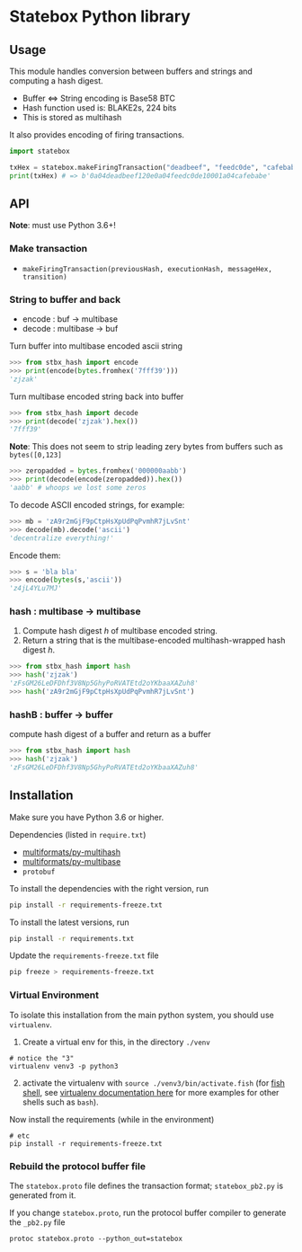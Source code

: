 # Statebox Python library

## Usage

This module handles conversion between buffers and strings and computing a hash digest.

- Buffer <=> String encoding is Base58 BTC
- Hash function used is: BLAKE2s, 224 bits
- This is stored as multihash

It also provides encoding of firing transactions.

```python
import statebox

txHex = statebox.makeFiringTransaction("deadbeef", "feedc0de", "cafebabe", 0)
print(txHex) # => b'0a04deadbeef120e0a04feedc0de10001a04cafebabe'
```

## API

**Note**: must use Python 3.6+!

### Make transaction

- `makeFiringTransaction(previousHash, executionHash, messageHex, transition)`

### String to buffer and back

- encode : buf -> multibase
- decode : multibase -> buf

Turn buffer into multibase encoded ascii string

```python
>>> from stbx_hash import encode
>>> print(encode(bytes.fromhex('7fff39')))
'zjzak'
```
Turn multibase encoded string back into buffer

```python
>>> from stbx_hash import decode
>>> print(decode('zjzak').hex())
'7fff39'
```

**Note**: This does not seem to strip leading zery bytes from buffers such as `bytes([0,123]`

```python
>>> zeropadded = bytes.fromhex('000000aabb')
>>> print(decode(encode(zeropadded)).hex())
'aabb' # whoops we lost some zeros
```

To decode ASCII encoded strings, for example:

```python
>>> mb = 'zA9r2mGjF9pCtpHsXpUdPqPvmhR7jLvSnt'
>>> decode(mb).decode('ascii')
'decentralize everything!'
```

Encode them:

```python
>>> s = 'bla bla'
>>> encode(bytes(s,'ascii'))
'z4jL4YLu7MJ'
```

### hash : multibase -> multibase

1. Compute hash digest *h* of multibase encoded string.
2. Return a string that is the multibase-encoded multihash-wrapped hash digest *h*.


```python
>>> from stbx_hash import hash
>>> hash('zjzak')
'zFsGM26LeDFDhf3V8Np5GhyPoRVATEtd2oYKbaaXAZuh8'
>>> hash('zA9r2mGjF9pCtpHsXpUdPqPvmhR7jLvSnt')

```

### hashB : buffer -> buffer

compute hash digest of a buffer and return as a buffer

```python
>>> from stbx_hash import hash
>>> hash('zjzak')
'zFsGM26LeDFDhf3V8Np5GhyPoRVATEtd2oYKbaaXAZuh8'
```

## Installation

Make sure you have Python 3.6 or higher.

Dependencies (listed in `require.txt`)

- [multiformats/py-multihash](https://github.com/multiformats/py-multihash)
- [multiformats/py-multibase](https://github.com/multiformats/py-multibase)
- `protobuf`

To install the dependencies with the right version, run

```sh
pip install -r requirements-freeze.txt
```

To install the latest versions, run

```sh
pip install -r requirements.txt
```

Update the `requirements-freeze.txt` file

```sh
pip freeze > requirements-freeze.txt
```

### Virtual Environment

To isolate this installation from the main python system, you should use `virtualenv`.

1. Create a virtual env for this, in the directory `./venv`

```
# notice the "3"
virtualenv venv3 -p python3
```

2. activate the virtualenv with `source ./venv3/bin/activate.fish` (for [fish shell](https://fishshell.com/), see [virtualenv documentation here](https://virtualenv.pypa.io/en/latest/userguide/#activate-script) for more examples for other shells such as `bash`).

Now install the requirements (while in the environment)

```
# etc
pip install -r requirements-freeze.txt
```
### Rebuild the protocol buffer file

The `statebox.proto` file defines the transaction format; `statebox_pb2.py` is generated from it.

If you change `statebox.proto`, run the protocol buffer compiler to generate the `_pb2.py` file

```
protoc statebox.proto --python_out=statebox
```


